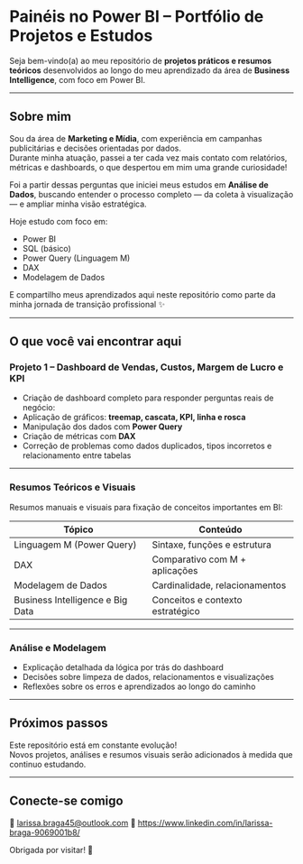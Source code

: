# Painéis no Power BI – Portfólio de Projetos e Estudos

Seja bem-vindo(a) ao meu repositório de **projetos práticos e resumos teóricos** desenvolvidos ao longo do meu aprendizado da área de **Business Intelligence**, com foco em Power BI.

---

##  Sobre mim

Sou da área de **Marketing e Mídia**, com experiência em campanhas publicitárias e decisões orientadas por dados.  
Durante minha atuação, passei a ter cada vez mais contato com relatórios, métricas e dashboards, o que despertou em mim uma grande curiosidade!  

Foi a partir dessas perguntas que iniciei meus estudos em **Análise de Dados**, buscando entender o processo completo — da coleta à visualização — e ampliar minha visão estratégica.

Hoje estudo com foco em:

- Power BI
- SQL (básico)
- Power Query (Linguagem M)
- DAX
- Modelagem de Dados

E compartilho meus aprendizados aqui neste repositório como parte da minha jornada de transição profissional ✨

---

## O que você vai encontrar aqui

###  Projeto 1 – Dashboard de Vendas, Custos, Margem de Lucro e KPI

- Criação de dashboard completo para responder perguntas reais de negócio:
- Aplicação de gráficos: **treemap, cascata, KPI, linha e rosca**
- Manipulação dos dados com **Power Query**
- Criação de métricas com **DAX**
- Correção de problemas como dados duplicados, tipos incorretos e relacionamento entre tabelas

---

###  Resumos Teóricos e Visuais

Resumos manuais e visuais para fixação de conceitos importantes em BI:

| Tópico                                  | Conteúdo                         |
|----------------------------------------|----------------------------------|
| Linguagem M (Power Query)              | Sintaxe, funções e estrutura     |
| DAX                                    | Comparativo com M + aplicações   |
| Modelagem de Dados                     | Cardinalidade, relacionamentos   |
| Business Intelligence e Big Data       | Conceitos e contexto estratégico |

---

### Análise e Modelagem

- Explicação detalhada da lógica por trás do dashboard
- Decisões sobre limpeza de dados, relacionamentos e visualizações
- Reflexões sobre os erros e aprendizados ao longo do caminho

---

## Próximos passos

Este repositório está em constante evolução!  
Novos projetos, análises e resumos visuais serão adicionados à medida que continuo estudando.

---

##  Conecte-se comigo

📩 larissa.braga45@outlook.com
💼 https://www.linkedin.com/in/larissa-braga-9069001b8/

Obrigada por visitar! 💛  

